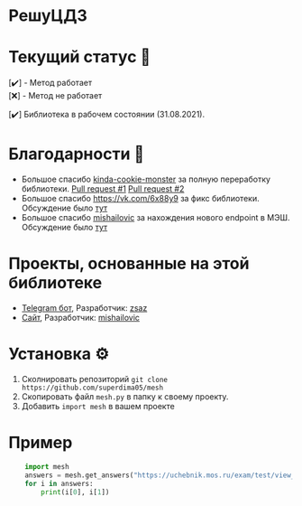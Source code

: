 # РешуЦДЗ 

    
# Текущий статус 🗿
  [:heavy_check_mark:] - Метод работает<br>
  [:x:] - Метод не работает
  
  [:heavy_check_mark:] Библиотека в рабочем состоянии (31.08.2021).
    
# Благодарности 🙏
 - Большое спасибо [kinda-cookie-monster](https://github.com/kinda-cookie-monster) за полную переработку библиотеки. [Pull request #1](https://github.com/superdima05/mesh/pull/6) [Pull request #2](https://github.com/superdima05/mesh/pull/7)
 - Большое спасибо https://vk.com/6x88y9 за фикс библиотеки. Обсуждение было [тут](https://github.com/superdima05/mesh/issues/1)
 - Большое спасибо [mishailovic](https://github.com/mishailovic) за нахождения нового endpoint в МЭШ. Обсуждение было [тут](https://github.com/superdima05/mesh/issues/3)

# Проекты, основанные на этой библиотеке
   - [Telegram бот](https://t.me/CDSansbot), Разработчик: [zsaz](https://github.com/superdima05)
   - [Сайт](https://mash.hotaru.ga/), Разработчик: [mishailovic](https://github.com/mishailovic)
    
# Установка ⚙️
  1. Сколнировать репозиторий `git clone https://github.com/superdima05/mesh`
  2. Скопировать файл `mesh.py` в папку к своему проекту.
  3. Добавить `import mesh` в вашем проекте

# Пример
```python
    import mesh
    answers = mesh.get_answers("https://uchebnik.mos.ru/exam/test/view_test/191202/")
    for i in answers:
        print(i[0], i[1])
```
